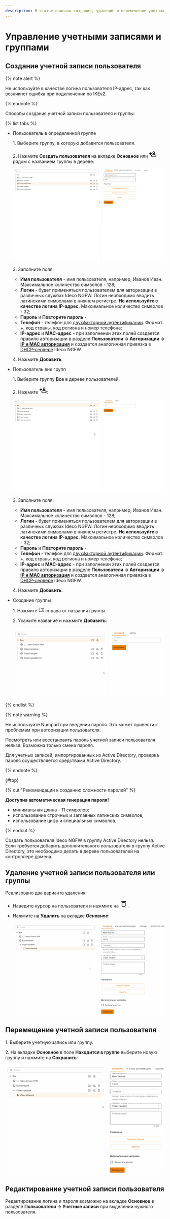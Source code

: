 ```yaml
---
description: В статье описаны создание, удаление и перемещение учетных записей пользователей.
---
```


# Управление учетными записями и группами

## Создание учетной записи пользователя

{% note alert %}

Не используйте в качестве логина пользователя IP-адрес, так как возникнет ошибка при подключении по IKEv2.

{% endnote %}

Способы создания учетной записи пользователя и группы:

{% list tabs %}

- Пользователь в определенной группе

    1\. Выберите группу, в которую добавится пользователя.

    2\. Нажмите **Создать пользователя** на вкладке **Основное** или ![](../../../../_images/icon-add-user.png) рядом с названием группы в дереве:

    ![](../../../../_images/tree2.gif)

    3\. Заполните поля:

    * **Имя пользователя** - имя пользователя, например, Иванов Иван. Максимальное количество символов - 128;
    * **Логин** - будет применяться пользователем для авторизации в различных службах Ideco NGFW. Логин необходимо вводить латинскими символами в нижнем регистре. **Не используйте в качестве логина IP-адрес.** Максимальное количество символов - 32;
    * **Пароль** и **Повторите пароль** - 
    * **Телефон** - телефон для [двухфакторной аутентификации](../../../../ngfw/settings/users/two-factor-authentication.md). Формат: +, код страны, код региона и номер телефона;
    * **IP-адрес** и **MAC-адрес** - при заполнении этих полей создается правило авторизации в разделе **Пользователи -> Авторизации -> [IP и MAC авторизация](../../../../ngfw/settings/users/authorization/ip-and-mac-authorization/README.md)** и создается аналогичная привязка в [DHCP-сервере](../../../../ngfw/settings/services/dhcp.md) Ideco NGFW.

    4\. Нажмите **Добавить**.

- Пользователь вне групп

    1\. Выберите группу **Все** в дереве пользователей.

    2\. Нажмите ![](../../../../_images/icon-add-user.png):

    ![](../../../../_images/tree3.gif)

    3\. Заполните поля:

    * **Имя пользователя** - имя пользователя, например, Иванов Иван. Максимальное количество символов - 128;
    * **Логин** - будет применяться пользователем для авторизации в различных службах Ideco NGFW. Логин необходимо вводить латинскими символами в нижнем регистре. **Не используйте в качестве логина IP-адрес.** Максимальное количество символов - 32;
    * **Пароль** и **Повторите пароль** - 
    * **Телефон** - телефон для [двухфакторной аутентификации](../../../../ngfw/settings/users/two-factor-authentication.md). Формат: +, код страны, код региона и номер телефона;
    * **IP-адрес** и **MAC-адрес** - при заполнении этих полей создается правило авторизации в разделе **Пользователи -> Авторизации -> [IP и MAC авторизация](../../../../ngfw/settings/users/authorization/ip-and-mac-authorization/README.md)** и создается аналогичная привязка в [DHCP-сервере](../../../../ngfw/settings/services/dhcp.md) Ideco NGFW.

    4\. Нажмите **Добавить**.

- Создание группы

    1\. Нажмите ![](../../../../_images/icon-group.png) справа от названия группы.

    2\. Укажите название и нажмите **Добавить**:

    ![](../../../../_images/tree4.gif)

{% endlist %}

{% note warning %}

Не используйте Numpad при введении пароля. Это может привести к проблемам при авторизации пользователя.

Посмотреть или восстановить пароль учетной записи пользователя нельзя. Возможна только смена пароля.

Для учетных записей, импортированных из Active Directory, проверка пароля осуществляется средствами Active Directory.

{% endnote %}

{#top}

{% cut "Рекомендации к созданию сложности паролей" %}

**Доступна автоматическая генерация пароля!**

* минимальная длина - 11 символов;
* использование строчных и заглавных латинских символов;
* использование цифр и специальных символов.

{% endcut %}

Создать пользователя Ideco NGFW в группу Active Directory нельзя. Если требуется добавить дополнительного пользователя в группу Active Directory, это необходимо делать в дереве пользователей на контроллере домена.

## Удаление учетной записи пользователя или группы

Реализовано два варианта удаления:

* Наведите курсор на пользователя и нажмите на ![](../../../../_images/icon-delete2.png).

* Нажмите на **Удалить** на вкладке **Основное**:

    ![](../../../../_images/tree5.gif)

## Перемещение учетной записи пользователя

1\. Выберите учетную запись или группу.

2\. На вкладке **Основное** в поле **Находится в группе** выберите новую группу и нажмите на **Сохранить**:

![](../../../../_images/tree6.gif)

## Редактирование учетной записи пользователя

Редактирование логина и пароля возможно на вкладке **Основное** в разделе **Пользователи -> Учетные записи** при выделении нужного пользователя.
